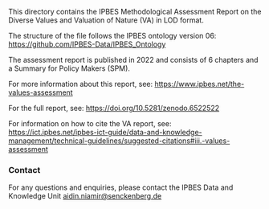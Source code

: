 This directory contains the IPBES Methodological Assessment Report on the Diverse Values and Valuation of Nature (VA) in LOD format.

The structure of the file follows the IPBES ontology version 06:
https://github.com/IPBES-Data/IPBES_Ontology

The assessment report is published in 2022 and consists of 6 chapters and a Summary for Policy Makers (SPM).

For more information about this report, see: https://www.ipbes.net/the-values-assessment 

For the full report, see: https://doi.org/10.5281/zenodo.6522522

For information on how to cite the VA report, see: https://ict.ipbes.net/ipbes-ict-guide/data-and-knowledge-management/technical-guidelines/suggested-citations#iii.-values-assessment


### Contact

For any questions and enquiries, please contact the IPBES Data and Knowledge Unit <aidin.niamir@senckenberg.de>
